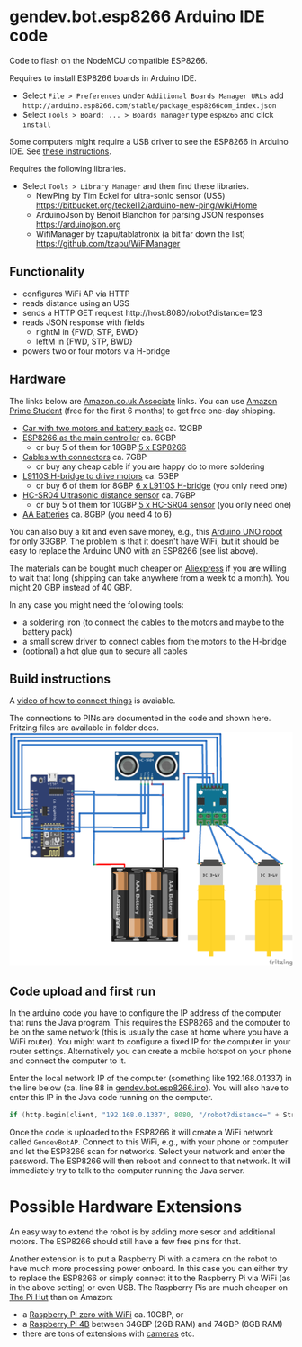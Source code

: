 # gendev.bot.esp8266 Arduino IDE code
Code to flash on the NodeMCU compatible ESP8266.

Requires to install ESP8266 boards in Arduino IDE.
* Select `File > Preferences` under `Additional Boards Manager URLs` add `http://arduino.esp8266.com/stable/package_esp8266com_index.json`
* Select `Tools > Board: ... > Boards manager` type `esp8266` and click `install`

Some computers might require a USB driver to see the ESP8266 in Arduino IDE. See [these instructions](https://learn.sparkfun.com/tutorials/how-to-install-ch340-drivers/all).

Requires the following libraries.
* Select `Tools > Library Manager` and then find these libraries.
  * NewPing by Tim Eckel for ultra-sonic sensor (USS) https://bitbucket.org/teckel12/arduino-new-ping/wiki/Home
  * ArduinoJson by Benoit Blanchon for parsing JSON responses https://arduinojson.org
  * WifiManager by tzapu/tablatronix (a bit far down the list) https://github.com/tzapu/WiFiManager
  
## Functionality
* configures WiFi AP via HTTP
* reads distance using an USS
* sends a HTTP GET request http://host:8080/robot?distance=123
* reads JSON response with fields
  * rightM in {FWD, STP, BWD}
  * leftM in {FWD, STP, BWD}
* powers two or four motors via H-bridge

## Hardware
The links below are [Amazon.co.uk Associate](https://affiliate-program.amazon.co.uk) links. You can use [Amazon Prime Student](https://www.amazon.co.uk/gp/student/signup/info?tag=ringert-21) (free for the first 6 months) to get free one-day shipping.

* [Car with two motors and battery pack](https://amzn.to/3caJQyW) ca. 12GBP
* [ESP8266 as the main controller](https://amzn.to/3v7EAor) ca. 6GBP 
  * or buy 5 of them for 18GBP [5 x ESP8266](https://amzn.to/3emhXGN)
* [Cables with connectors](https://amzn.to/3rInr2J) ca. 7GBP
  * or buy any cheap cable if you are happy do to more soldering
* [L9110S H-bridge to drive motors](https://amzn.to/30t5zge) ca. 5GBP
  * or buy 6 of them for 8GBP [6 x L9110S H-bridge](https://amzn.to/3qvHqQG) (you only need one)
* [HC-SR04 Ultrasonic distance sensor](https://amzn.to/2PNbPNH) ca. 7GBP
  * or buy 5 of them for 10GBP [5 x HC-SR04 sensor](https://amzn.to/3ejJSqZ) (you only need one)
* [AA Batteries](https://amzn.to/38FKIuH) ca. 8GBP (you need 4 to 6)

You can also buy a kit and even save money, e.g., this [Arduino UNO robot](https://amzn.to/3rxuCdJ) for only 33GBP. The problem is that it doesn't have WiFi, but it should be easy to replace the Arduino UNO with an ESP8266 (see list above).

The materials can be bought much cheaper on [Aliexpress](https://aliexpress.com)  if you are willing to wait that long (shipping can take anywhere from a week to a month). You might 20 GBP instead of 40 GBP.

In any case you might need the following tools:
* a soldering iron (to connect the cables to the motors and maybe to the battery pack)
* a small screw driver to connect cables from the motors to the H-bridge
* (optional) a hot glue gun to secure all cables

## Build instructions

A [video of how to connect things](https://youtu.be/WTPfQyEEh8c) is avaiable.

The connections to PINs are documented in the code and shown here. Fritzing files are available in folder docs.
![connections ignoring VCC/GND](doc/pics/bot.png)

## Code upload and first run

In the arduino code you have to configure the IP address of the computer that runs the Java program. This requires the ESP8266 and the computer to be on the same network (this is usually the case at home where you have a WiFi router). You might want to configure a fixed IP for the computer in your router settings. Alternatively you can create a mobile hotspot on your phone and connect the computer to it.

Enter the local network IP of the computer (something like 192.168.0.1337) in the line below (ca. line 88 in [gendev.bot.esp8266.ino](gendev.bot.esp8266.ino)). You will also have to enter this IP in the Java code running on the computer.
```c
if (http.begin(client, "192.168.0.1337", 8080, "/robot?distance=" + String(distance), false)) {
```

Once the code is uploaded to the ESP8266 it will create a WiFi network called `GendevBotAP`. Connect to this WiFi, e.g., with your phone or computer and let the ESP8266 scan for networks. Select your network and enter the password. The ESP8266 will then reboot and connect to that network. It will immediately try to talk to the computer running the Java server.

# Possible Hardware Extensions
An easy way to extend the robot is by adding more sesor and additional motors. The ESP8266 should still have a few free pins for that.

Another extension is to put a Raspberry Pi with a camera on the robot to have much more processing power onboard. In this case you can either try to replace the ESP8266 or simply connect it to the Raspberry Pi via WiFi (as in the above setting) or even USB. The Raspberry Pis are much cheaper on [The Pi Hut](https://thepihut.com/) than on Amazon:
* a [Raspberry Pi zero with WiFi](https://thepihut.com/products/raspberry-pi-zero-w) ca. 10GBP, or 
* a [Raspberry Pi 4B](https://thepihut.com/products/raspberry-pi-4-model-b?variant=20064052674622) between 34GBP (2GB RAM) and 74GBP (8GB RAM)
* there are tons of extensions with [cameras](https://thepihut.com/pages/search-results?q=camera&narrow=%5B%5B%22Categories%22%2C%2226561196%22%5D%2C%5B%22Vendor%22%2C%22The%20Pi%20Hut%22%5D%5D&sort_by=relevency&disable_semantics=1) etc.

